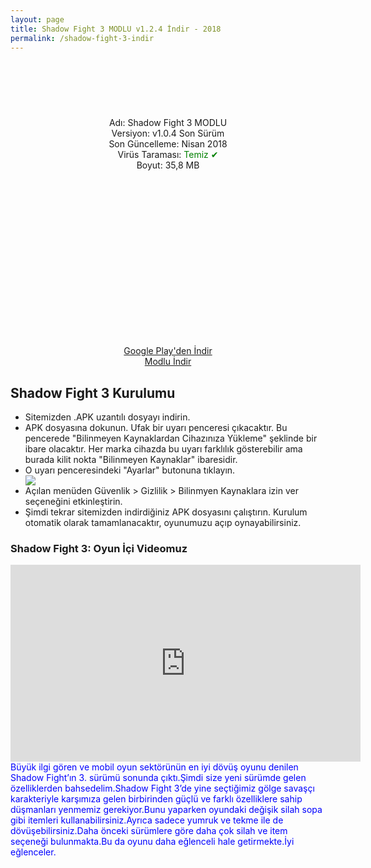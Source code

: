 ```yaml
---
layout: page
title: Shadow Fight 3 MODLU v1.2.4 İndir - 2018
permalink: /shadow-fight-3-indir
---
```

<center>
<script async="" src="//pagead2.googlesyndication.com/pagead/js/adsbygoogle.js"></script>
<!-- 200 90 -->
<ins class="adsbygoogle" data-ad-client="ca-pub-7942429830883405" data-ad-slot="4977168797" style="display: inline-block; height: 90px; width: 200px;"></ins>
<script>
(adsbygoogle = window.adsbygoogle || []).push({});
</script></center>
<center>
Adı: Shadow Fight 3 MODLU<br />
Versiyon: v1.0.4 Son Sürüm<br />
Son Güncelleme: Nisan 2018<br />
Virüs Taraması: <span style="color:green;">Temiz &#10004;</span><br />
Boyut: 35,8 MB<br />
<center>
<script async src="//pagead2.googlesyndication.com/pagead/js/adsbygoogle.js"></script>
<!-- 336 -->
<ins class="adsbygoogle"
     style="display:inline-block;width:336px;height:280px"
     data-ad-client="ca-pub-7942429830883405"
     data-ad-slot="9585734309"></ins>
<script>
(adsbygoogle = window.adsbygoogle || []).push({});
</script>
</center>
<a rel="nofollow" href="https://play.google.com/store/apps/details?id=com.nekki.shadowfight3" target="_blank">Google Play'den İndir</a>
<br><a rel="nofollow" href="http://apkins.aptoide.com/shadow-fight-3.apk?uid=35341227&store=sandro797&ver=8.5.0.1&entry_point=apkfy_new&utm_source=google&utm_medium=organic&utm_campaign=%28organic%29&utm_content=unknown&t_site_version=2&t_user_agent=Mozilla%2F5.0+%28Windows+NT+10.0%3B+Win64%3B+x64%29+AppleWebKit%2F537.36+%28KHTML%2C+like+Gecko%29+Chrome%2F64.0.3282.186+Safari%2F537.36&t_app_url=https%3A%2F%2Fshadowfight3.tr.aptoide.com%2F&t_app_package=com.nekki.shadowfight3" target="_blank">Modlu İndir</a>
     
<script async src="//pagead2.googlesyndication.com/pagead/js/adsbygoogle.js"></script>
<!-- Esneking -->
<ins class="adsbygoogle"
     style="display:block"
     data-ad-client="ca-pub-7942429830883405"
     data-ad-slot="4659442398"
     data-ad-format="auto"></ins>
<script>
(adsbygoogle = window.adsbygoogle || []).push({});
</script>
</center>
<h2>Shadow Fight 3 Kurulumu</h2>
<ul><li>Sitemizden .APK uzantılı dosyayı indirin.</li>
<li>APK dosyasına dokunun. Ufak bir uyarı penceresi çıkacaktır. Bu pencerede "Bilinmeyen Kaynaklardan Cihazınıza Yükleme" şeklinde bir ibare olacaktır. Her marka cihazda bu uyarı farklılık gösterebilir ama burada kilit nokta "Bilinmeyen Kaynaklar" ibaresidir.</li>
<li>O uyarı penceresindeki "Ayarlar" butonuna tıklayın.</li>
     <img src="http://shadowfight3.apkindir.site/shadowfight3.jpg">
<li>Açılan menüden Güvenlik > Gizlilik > Bilinmyen Kaynaklara izin ver seçeneğini etkinleştirin.</li>
<li>Şimdi tekrar sitemizden indirdiğiniz APK dosyasını çalıştırın. Kurulum otomatik olarak tamamlanacaktır, oyunumuzu açıp oynayabilirsiniz.</li></ul>
<script async src="//pagead2.googlesyndication.com/pagead/js/adsbygoogle.js"></script>
<!-- KingBaglanti -->
<ins class="adsbygoogle"
     style="display:block"
     data-ad-client="ca-pub-7942429830883405"
     data-ad-slot="4590880399"
     data-ad-format="link"></ins>
<script>
(adsbygoogle = window.adsbygoogle || []).push({});
</script>
<h3>Shadow Fight 3: Oyun İçi Videomuz</h3>
<iframe width="560" height="315" src="https://www.youtube-nocookie.com/embed/58goooQpgNk?rel=0&amp;controls=0&amp;showinfo=0" frameborder="0" allow="autoplay; encrypted-media" allowfullscreen></iframe>
<br>
<span style="color:blue">Büyük ilgi gören ve mobil oyun sektörünün en iyi dövüş oyunu denilen Shadow Fight’ın 3. sürümü sonunda çıktı.Şimdi size yeni sürümde gelen özelliklerden bahsedelim.Shadow Fight 3’de yine seçtiğimiz gölge savaşçı karakteriyle karşımıza gelen birbirinden güçlü ve farklı özelliklere sahip düşmanları yenmemiz gerekiyor.Bunu yaparken oyundaki değişik silah sopa gibi itemleri kullanabilirsiniz.Ayrıca sadece yumruk ve tekme ile de dövüşebilirsiniz.Daha önceki sürümlere göre daha çok silah ve item seçeneği bulunmakta.Bu da oyunu daha eğlenceli hale getirmekte.İyi eğlenceler.</span>
